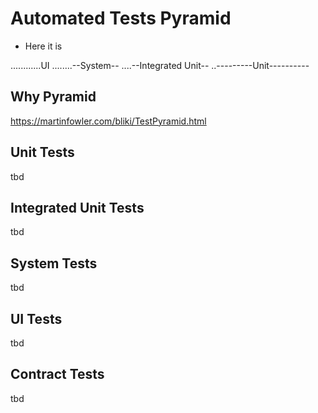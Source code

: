# Automated Tests Pyramid

* Here it is 

............UI
........--System--
....--Integrated Unit--
..---------Unit----------

## Why Pyramid

https://martinfowler.com/bliki/TestPyramid.html

## Unit Tests

tbd

## Integrated Unit Tests

tbd

## System Tests

tbd

## UI Tests

tbd

## Contract Tests

tbd